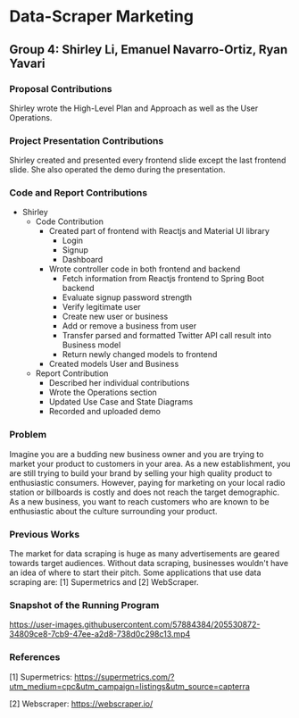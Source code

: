 # Data-Scraper Marketing
## Group 4: Shirley Li, Emanuel Navarro-Ortiz, Ryan Yavari ##

### Proposal Contributions ###
Shirley wrote the High-Level Plan and Approach as well as the User Operations.

### Project Presentation Contributions ###
Shirley created and presented every frontend slide except the last frontend slide. She also operated the demo during the presentation.

### Code and Report Contributions ###
* Shirley
  * Code Contribution
    * Created part of frontend with Reactjs and Material UI library
      * Login
      * Signup
      * Dashboard
    * Wrote controller code in both frontend and backend
      * Fetch information from Reactjs frontend to Spring Boot backend
      * Evaluate signup password strength
      * Verify legitimate user
      * Create new user or business
      * Add or remove a business from user
      * Transfer parsed and formatted Twitter API call result into Business model
      * Return newly changed models to frontend
    * Created models User and Business
  * Report Contribution
    * Described her individual contributions
    * Wrote the Operations section
    * Updated Use Case and State Diagrams
    * Recorded and uploaded demo
    
### Problem ###
Imagine you are a budding new business owner and you are trying to market your product to customers in your area. As a new establishment, you are still trying to build your brand by selling your high quality product to enthusiastic consumers. However, paying for marketing on your local radio station or billboards is costly and does not reach the target demographic. As a new business, you want to reach customers who are known to be enthusiastic about the culture surrounding your product. 

### Previous Works ####
The market for data scraping is huge as many advertisements are geared towards target audiences. Without data scraping, businesses wouldn't have an idea of where to start their pitch. Some applications that use data scraping are:
[1] Supermetrics and
[2] WebScraper.

### Snapshot of the Running Program ###
https://user-images.githubusercontent.com/57884384/205530872-34809ce8-7cb9-47ee-a2d8-738d0c298c13.mp4

### References ###
[1] Supermetrics: https://supermetrics.com/?utm_medium=cpc&utm_campaign=listings&utm_source=capterra

[2] Webscraper: https://webscraper.io/

